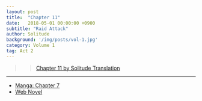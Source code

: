 ```yaml
---
layout: post
title:  "Chapter 11"
date:   2018-05-01 00:00:00 +0900
subtitle: "Raid Attack"
author: Solitude
background: '/img/posts/vol-1.jpg'
category: Volume 1
tag: Act 2
---
```


>> [Chapter 11 by Solitude Translation](https://solitudetranslation.wordpress.com/2020/05/11/shi-ni-modori-subete-wo-sukuu-tame-ni-saikyou-he-to-itaru-chapter-11-attack/)

----

- [Manga: Chapter 7][manga-link]
- [Web Novel][novel-link]

[manga-link]: https://mangadex.org/title/41744/shi-ni-modori-subete-wo-sukuu-tame-ni-saikyou-he-to-itaru
[novel-link]: https://ncode.syosetu.com/n0569es/11/